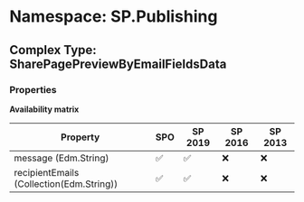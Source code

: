 # Namespace: SP.Publishing

## Complex Type: SharePagePreviewByEmailFieldsData

### Properties

**Availability matrix**

Property | SPO | SP 2019 | SP 2016 | SP 2013
----------|-----|---------|---------|--------
message (Edm.String) | ✅ | ✅ | ❌ | ❌
recipientEmails (Collection(Edm.String)) | ✅ | ✅ | ❌ | ❌
